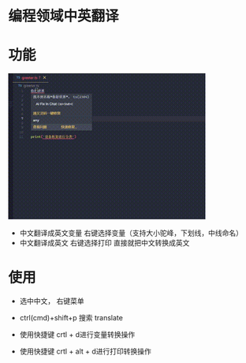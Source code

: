 # 编程领域中英翻译

# 功能

![gif](images/info2.gif)

- 中文翻译成英文变量 右键选择变量（支持大小驼峰，下划线，中线命名）
- 中文翻译成英文 右键选择打印 直接就把中文转换成英文
# 使用

- 选中中文， 右键菜单
- ctrl(cmd)+shift+p 搜索 translate

- 使用快捷键 crtl + d进行变量转换操作
- 使用快捷键 crtl + alt + d进行打印转换操作